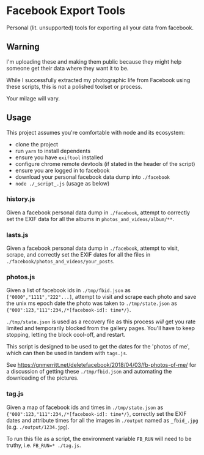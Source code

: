 # Facebook Export Tools

Personal (lit. unsupported) tools for exporting all your data from facebook.

## Warning

I'm uploading these and making them public because they might help someone get their data where they want it to be.

While I successfully extracted my photographic life from Facebook using these scripts, this is not a polished toolset or process.

Your milage will vary.

## Usage

This project assumes you're comfortable with node and its ecosystem:

 * clone the project
 * run `yarn` to install dependents
 * ensure you have `exiftool` installed
 * configure chrome remote devtools (if stated in the header of the script)
 * ensure you are logged in to facebook
 * download your personal facebook data dump into `./facebook`
 * `node ./_script_.js` (usage as below)

### history.js

Given a facebook personal data dump in `./facebook`, attempt to correctly set the EXIF data for all the albums in `photos_and_videos/album/**`.

### lasts.js

Given a facebook personal data dump in `./facebook`, attempt to visit, scrape, and correctly set the EXIF dates for all the files in `./facebook/photos_and_videos/your_posts`.

### photos.js

Given a list of facebook ids in `./tmp/fbid.json` as `["0000","1111","222"...]`, attempt to visit and scrape each photo and save the unix ms epoch date the photo was taken to `./tmp/state.json` as `{"000":123,"111":234,/*[facebook-id]: time*/}`.

`./tmp/state.json` is used as a recovery file as this process _will_ get you rate limited and temporarily blocked from the gallery pages. You'll have to keep stopping, letting the block cool-off, and restart.

This script is designed to be used to get the dates for the 'photos of me', which can then be used in tandem with `tags.js`.

See https://gnmerritt.net/deletefacebook/2018/04/03/fb-photos-of-me/ for a discussion of getting these `./tmp/fbid.json` and automating the downloading of the pictures.

### tag.js

Given a map of facebook ids and times in `./tmp/state.json` as `{"000":123,"111":234,/*[facebook-id]: time*/}`, correctly set the EXIF dates and attribute times for all the images in `./output` named as `_fbid_.jpg` (e.g. `./output/1234.jpg`).

To run this file as a script, the environment variable `FB_RUN` will need to be truthy, i.e. `FB_RUN=* ./tag.js`.